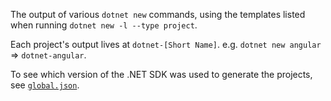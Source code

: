 The output of various `dotnet new` commands, using the templates listed when running `dotnet new -l --type project`.

Each project's output lives at `dotnet-[Short Name]`. e.g. `dotnet new angular` => `dotnet-angular`.

To see which version of the .NET SDK was used to generate the projects, see [`global.json`](global.json#L3).
